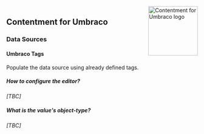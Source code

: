 <img src="../assets/img/logo.png" alt="Contentment for Umbraco logo" title="A state of Umbraco happiness." height="130" align="right">

## Contentment for Umbraco

### Data Sources

#### Umbraco Tags

Populate the data source using already defined tags.


##### How to configure the editor?

_[TBC]_


##### What is the value's object-type?

_[TBC]_

